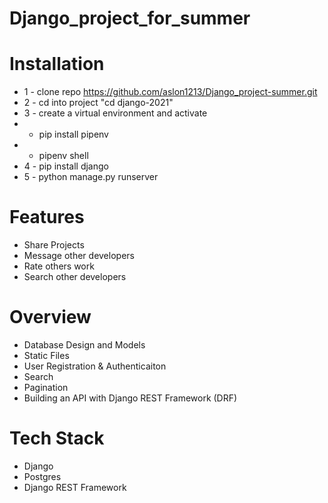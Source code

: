 # Django_project_for_summer




# Installation
* 1 - clone repo https://github.com/aslon1213/Django_project-summer.git
* 2 - cd into project "cd django-2021"
* 3 - create a virtual environment and activate
*  - pip install pipenv
*  - pipenv shell
* 4 - pip install django
* 5 - python manage.py runserver



# Features
* Share Projects
* Message other developers
* Rate others work
* Search other developers

# Overview
* Database Design and Models
* Static Files
* User Registration & Authenticaiton
* Search
* Pagination
* Building an API with Django REST Framework (DRF)

# Tech Stack
* Django
* Postgres
* Django REST Framework
